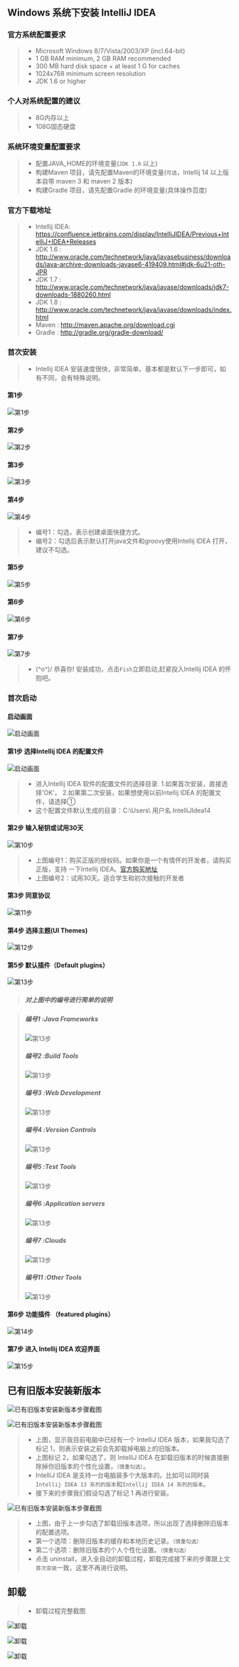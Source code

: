 ##  Windows 系统下安装 IntelliJ IDEA

### 官方系统配置要求
> *  Microsoft Windows 8/7/Vista/2003/XP (incl.64-bit)
> *  1 GB RAM minimum, 2 GB RAM recommended
> *  300 MB hard disk space + at least 1 G for caches
> *  1024x768 minimum screen resolution
> *  JDK 1.6 or higher

### 个人对系统配置的建议
> * 8G内存以上
> * 108G固态硬盘

### 系统环境变量配置要求
> *  配置JAVA_HOME的环境变量(`JDK 1.6` 以上)
> *  构建Maven 项目，请先配置Maven的环境变量(`可选`，Intellij 14 以上版本自带 maven 3 和 maven 2 版本)
> *  构建Gradle 项目，请先配置Gradle 的环境变量(具体操作百度)

### 官方下载地址
> *  Intellij IDEA:  <https://confluence.jetbrains.com/display/IntelliJIDEA/Previous+IntelliJ+IDEA+Releases>
> *  JDK 1.6 :  <http://www.oracle.com/technetwork/java/javasebusiness/downloads/java-archive-downloads-javase6-419409.html#jdk-6u21-oth-JPR>
> *  JDK 1.7 :  <http://www.oracle.com/technetwork/java/javase/downloads/jdk7-downloads-1880260.html>
> *  JDK 1.8 :  <http://www.oracle.com/technetwork/java/javase/downloads/index.html>
> *  Maven   : <http://maven.apache.org/download.cgi>
> *  Gradle  :  <http://gradle.org/gradle-download/>

### 首次安装
> *   Intellij IDEA 安装速度很快，非常简单。基本都是默认下一步即可，如有不同，会有特殊说明。

#### 第1步
![第1步](images/installs/windows/i-w-install-one.png)
#### 第2步
![第2步](images/installs/windows/i-w-install-two.png)
#### 第3步
![第3步](images/installs/windows/i-w-install-three.png)
#### 第4步
![第4步](images/installs/windows/i-w-install-four.jpg)
> *  编号1：勾选，表示创建桌面快捷方式。
> *  编号2：勾选后表示默认打开java文件和groovy使用Intellij IDEA 打开，建议不勾选。


####  第5步
![第5步](images/installs/windows/i-w-install-five.png)

####  第6步
![第6步](images/installs/windows/i-w-install-six.png)

####  第7步
![第7步](images/installs/windows/i-w-install-seven.png)
> * \(^o^)/ 恭喜你! 安装成功，点击`Fish`立即启动,赶紧投入Intellij  IDEA 的怀抱吧。

### 首次启动

#### 启动画面
![启动画面](images/installs/windows/i-w-set-start-page.png)
#### 第1步 选择Intellij IDEA 的配置文件
![启动画面](images/installs/windows/i-w-set-software-config.jpg)
> * 进入Intellij IDEA 软件的配置文件的选择目录.
1.如果首次安装，直接选择'OK'。
2.如果第二次安装，如果想使用以前Intellij IDEA 的配置文件，请选择①
> * 这个配置文件默认生成的目录：C:\Users\ 用户名\.IntelliJIdea14

#### 第2步 输入秘钥或试用30天
![第10步](images/installs/windows/i-w-set-license-activation.png)
> * 上图编号1：购买正版的授权码。如果你是一个有情怀的开发者，请购买正版，支持 一下Intellij IDEA。[官方购买地址](https://www.jetbrains.com/idea/buy/)
> * 上图编号2：试用30天。适合学生和初次接触的开发者

#### 第3步 同意协议
![第11步](images/installs/windows/i-w-set-accept-agreement.png)
#### 第4步 选择主题(UI Themes)
![第12步](images/installs/windows/i-w-set-select-theme.jpg)
#### 第5步 默认插件（Default plugins）
![第13步](images/installs/windows/i-w-set-default-plugins.png)

> ##### 对上图中的编号进行简单的说明

> ##### 编号1 :Java Frameworks
>  ![第13步](images/installs/windows/i-w-set-default-plugins-java-frameworks.png)
> ##### 编号2 :Build Tools
>  ![第13步](images/installs/windows/i-w-set-defualt-plugins-build-tools.png)
> ##### 编号3 :Web Development
>  ![第13步](images/installs/windows/i-w-set-defualt-plugins-web-development.png)
> ##### 编号4 :Version Controls
>  ![第13步](images/installs/windows/i-w-set-defualt-plugins-version-controls.png)
> ##### 编号5 :Test Tools
>  ![第13步](images/installs/windows/i-w-set-defualt-plugins-test-tools.png)
> ##### 编号6 :Application servers
>  ![第13步](images/installs/windows/i-w-set-defualt-plugins-application-servers.png)
> ##### 编号7 :Clouds
>  ![第13步](images/installs/windows/i-w-set-defualt-plugins-clouds.png)
> ##### 编号11 :Other Tools
>  ![第13步](images/installs/windows/i-w-set-defualt-plugins-other-tools.png)
#### 第6步 功能插件 （featured plugins）
![第14步](images/installs/windows/i-w-set-featured-plugins.png)
#### 第7步 进入 Intellij  IDEA  欢迎界面
![第15步](images/installs/windows/i-w-set-welcome-to-Intellij-idea.png)

## 已有旧版本安装新版本

![已有旧版本安装新版本步骤截图](images/installs/windows/iii-b-repeatedly-install-1.jpg)

![已有旧版本安装新版本步骤截图](images/installs/windows/iii-b-repeatedly-install-2.jpg)

> * 上图，显示我目前电脑中已经有一个 IntelliJ IDEA 版本，如果我勾选了标记 1，则表示安装之前会先卸载掉电脑上的旧版本。
> * 上图标记 2，如果勾选了，则 IntelliJ IDEA 在卸载旧版本的时候直接删除掉你旧版本的个性化设置，`（慎重勾选）`。
> * IntelliJ IDEA 是支持一台电脑装多个大版本的。比如可以同时装` Intellij IDEA 13 系列的版本`和`Intellij IDEA 14 系列的版本`。
> * 接下来的步骤我们假设勾选了标记  1 再进行安装。

![已有旧版本安装新版本步骤截图](images/installs/windows/iii-b-repeatedly-install-3.jpg)

> * 上图，由于上一步勾选了卸载旧版本选项，所以出现了选择删除旧版本的配置选项。
> * 第一个选项：删除旧版本的缓存和本地历史记录。`（慎重勾选）`
> * 第二个选项：删除旧版本的个人个性化设置。`（慎重勾选）`
> * 点击 uninstall，进入全自动的卸载过程，卸载完成接下来的步骤跟上文`首次安装`一致，这里不再进行说明。

## 卸载

> * 卸载过程完整截图

![卸载](images/installs/windows/iii-c-uninstall-1.jpg)

![卸载](images/installs/windows/iii-c-uninstall-2.jpg)

![卸载](images/installs/windows/iii-c-uninstall-3.jpg)

